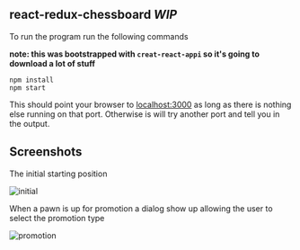 react-redux-chessboard *WIP*
---

To run the program run the following commands 

**note: this was bootstrapped with `creat-react-appi` so it's going to download a lot of stuff**

```
npm install
npm start
```

This should point your browser to [localhost:3000](http://localhost:3000) as long as there is nothing else running on that port. Otherwise is will try another port and tell you in the output.


Screenshots
---

The initial starting position

![initial](https://github.com/sir-wiggles/react-redux-chess/blob/master/screenshots/start.png)

When a pawn is up for promotion a dialog show up allowing the user to select the promotion type

![promotion](https://github.com/sir-wiggles/react-redux-chess/blob/master/screenshots/promotion.png)
